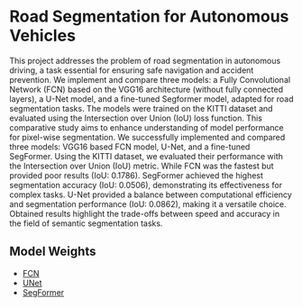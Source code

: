 # Road Segmentation for Autonomous Vehicles 

This project addresses the problem of road segmentation in autonomous driving, a task essential for ensuring safe navigation and accident prevention. We implement and compare three models: a Fully Convolutional Network (FCN) based on the VGG16 architecture (without fully connected layers), a U-Net model, and a fine-tuned Segformer model, adapted for road segmentation tasks. The models were trained on the KITTI dataset and evaluated using the Intersection over Union (IoU) loss function. This comparative study aims to enhance understanding of model performance for pixel-wise segmentation.  We successfully implemented and compared three models: VGG16 based FCN model, U-Net, and a fine-tuned SegFormer. Using the KITTI dataset, we evaluated their performance with the Intersection over Union (IoU) metric. While FCN was the fastest but provided poor results (IoU: 0.1786). SegFormer achieved the highest segmentation accuracy (IoU: 0.0506), demonstrating its effectiveness for complex tasks. U-Net provided a balance between computational efficiency and segmentation performance (IoU: 0.0862), making it a versatile choice. Obtained results highlight the trade-offs between speed and accuracy in the field of semantic segmentation tasks.
## Model Weights

- [FCN](https://drive.google.com/file/d/1ZWJ1y4rOyzD5dNCCY8oAGNRhH1CpqVsQ/view?usp=drive_link)
- [UNet](https://drive.google.com/file/d/1365dIP9GsIpd1UcNVZaBYWQZIzn6d6hc/view?usp=drive_link)
- [SegFormer](https://drive.google.com/file/d/1ZWJ1y4rOyzD5dNCCY8oAGNRhH1CpqVsQ/view?usp=drive_link)

